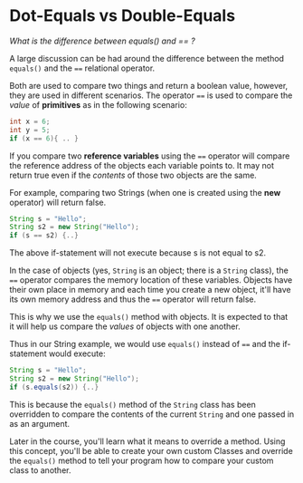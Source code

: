 # Dot-Equals vs Double-Equals

_What is the difference between equals() and == ?_

A large discussion can be had around the difference between the method `equals()` and the `==` relational operator.

Both are used to compare two things and return a boolean value, however, they are used in different scenarios. The operator `==` is used to compare the _value_ of **primitives** as in the following scenario:

```java
int x = 6;
int y = 5;
if (x == 6){ .. }
```

If you compare two **reference variables** using the `==` operator will compare the reference address of the objects each variable points to. It may not return true even if the _contents_ of those two objects are the same.

For example, comparing two Strings (when one is created using the **new** operator) will return false.

```java
String s = "Hello";
String s2 = new String("Hello");
if (s == s2) {..}
```

The above if-statement will not execute because s is not equal to s2.

In the case of objects (yes, `String` is an object; there is a `String` class), the `==` operator compares the memory location of these variables. Objects have their own place in memory and each time you create a new object, it'll have its own memory address and thus the `==` operator will return false.

This is why we use the `equals()` method with objects. It is expected to that it will help us compare the _values_ of objects with one another.

Thus in our String example, we would use `equals()` instead of `==` and the if-statement would execute:

```java
String s = "Hello";
String s2 = new String("Hello");
if (s.equals(s2)) {..}
```

This is because the `equals()` method of the `String` class has been overridden to compare the contents of the current `String` and one passed in as an argument.

Later in the course, you'll learn what it means to override a method. Using this concept, you'll be able to create your own custom Classes and override the `equals()` method to tell your program how to compare your custom class to another.